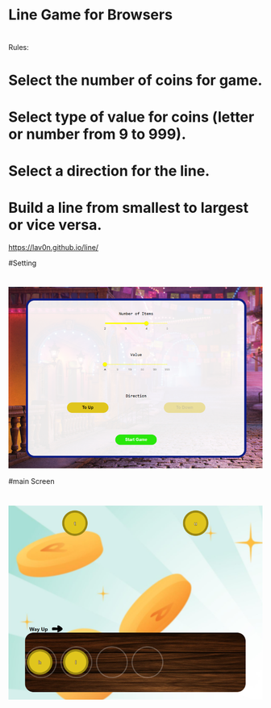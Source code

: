 # Line Game for Browsers
#
Rules:
# Select the number of coins for game.
# Select type of value for coins (letter or number from 9 to 999).
# Select a direction for the line.
# Build a line from smallest to largest or vice versa.

https://lav0n.github.io/line/

#Setting
#
![](https://github.com/LaV0n/line/blob/master/src/assets/image/Screenshot_1.png)

#main Screen
#
![](https://github.com/LaV0n/line/blob/master/src/assets/image/Screenshot_2.png)
